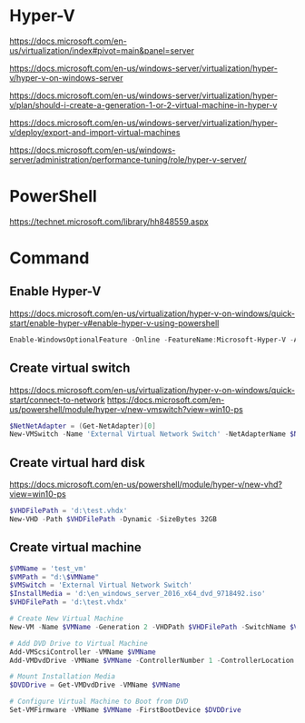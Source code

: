 # Hyper-V

https://docs.microsoft.com/en-us/virtualization/index#pivot=main&panel=server

https://docs.microsoft.com/en-us/windows-server/virtualization/hyper-v/hyper-v-on-windows-server

https://docs.microsoft.com/en-us/windows-server/virtualization/hyper-v/plan/should-i-create-a-generation-1-or-2-virtual-machine-in-hyper-v

https://docs.microsoft.com/en-us/windows-server/virtualization/hyper-v/deploy/export-and-import-virtual-machines

https://docs.microsoft.com/en-us/windows-server/administration/performance-tuning/role/hyper-v-server/

# PowerShell

https://technet.microsoft.com/library/hh848559.aspx

# Command

## Enable Hyper-V

https://docs.microsoft.com/en-us/virtualization/hyper-v-on-windows/quick-start/enable-hyper-v#enable-hyper-v-using-powershell

```powershell
Enable-WindowsOptionalFeature -Online -FeatureName:Microsoft-Hyper-V -All
```

## Create virtual switch

https://docs.microsoft.com/en-us/virtualization/hyper-v-on-windows/quick-start/connect-to-network
https://docs.microsoft.com/en-us/powershell/module/hyper-v/new-vmswitch?view=win10-ps

```powershell
$NetNetAdapter = (Get-NetAdapter)[0]
New-VMSwitch -Name 'External Virtual Network Switch' -NetAdapterName $NetNetAdapter.Name -AllowManagementOS $TRUE
```

## Create virtual hard disk

https://docs.microsoft.com/en-us/powershell/module/hyper-v/new-vhd?view=win10-ps

```powershell
$VHDFilePath = 'd:\test.vhdx'
New-VHD -Path $VHDFilePath -Dynamic -SizeBytes 32GB
```

## Create virtual machine

```powershell
$VMName = 'test_vm'
$VMPath = "d:\$VMName"
$VMSwitch = 'External Virtual Network Switch'
$InstallMedia = 'd:\en_windows_server_2016_x64_dvd_9718492.iso'
$VHDFilePath = 'd:\test.vhdx'

# Create New Virtual Machine
New-VM -Name $VMName -Generation 2 -VHDPath $VHDFilePath -SwitchName $VMSwitch -MemoryStartupBytes 2147483648 -Path $VMPath

# Add DVD Drive to Virtual Machine
Add-VMScsiController -VMName $VMName
Add-VMDvdDrive -VMName $VMName -ControllerNumber 1 -ControllerLocation 0 -Path $InstallMedia

# Mount Installation Media
$DVDDrive = Get-VMDvdDrive -VMName $VMName

# Configure Virtual Machine to Boot from DVD
Set-VMFirmware -VMName $VMName -FirstBootDevice $DVDDrive
```